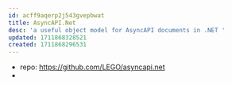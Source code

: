```yaml
---
id: acff9aqerp2j543gvepbwat
title: AsyncAPI.Net
desc: 'a useful object model for AsyncAPI documents in .NET '
updated: 1711868328521
created: 1711868296531
---
```


- repo: https://github.com/LEGO/asyncapi.net
- 